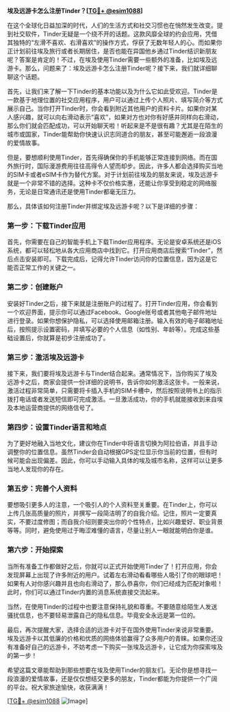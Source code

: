 **埃及远游卡怎么注册Tinder？[[TG💪+ @esim1088](https://t.me/s/esim1088)]**

在这个全球化日益加深的时代，人们的生活方式和社交习惯也在悄然发生改变。提到社交软件，Tinder无疑是一个绕不开的话题。这款风靡全球的约会应用，凭借其独特的“左滑不喜欢、右滑喜欢”的操作方式，俘获了无数年轻人的心。而如果你正计划前往埃及旅行或者长期居住，是否也能在异国他乡通过Tinder结识新朋友呢？答案是肯定的！不过，在埃及使用Tinder需要一些额外的准备，比如埃及远游卡。那么，问题来了：埃及远游卡怎么注册Tinder呢？接下来，我们就详细聊聊这个话题。

首先，让我们来了解一下Tinder的基本功能以及为什么它如此受欢迎。Tinder是一款基于地理位置的社交应用程序，用户可以通过上传个人照片、填写简介等方式展示自己。当你打开Tinder时，你会看到附近其他用户的资料卡片。如果你对某人感兴趣，就可以向右滑动表示“喜欢”，如果对方也对你有好感并同样向右滑动，那么你们就会匹配成功，可以开始聊天啦！听起来是不是很有趣？尤其是在陌生的城市或国家，Tinder能帮助你快速认识志同道合的朋友，甚至可能邂逅一段浪漫的爱情故事。

但是，要想顺利使用Tinder，首先得确保你的手机能够正常连接到网络。而在国外旅行时，国际漫游费用往往高得令人望而却步。因此，许多人都会选择购买当地的SIM卡或者eSIM卡作为替代方案。对于计划前往埃及的朋友来说，埃及远游卡就是一个非常不错的选择。这种卡不仅价格实惠，还能让你享受到稳定的网络服务，无论是日常通讯还是使用Tinder都毫无压力。

那么，具体该如何注册Tinder并绑定埃及远游卡呢？以下是详细的步骤：

### 第一步：下载Tinder应用

首先，你需要在自己的智能手机上下载Tinder应用程序。无论是安卓系统还是iOS系统，都可以轻松地从各大应用商店中找到它。打开应用商店后搜索“Tinder”，然后点击安装即可。下载完成后，记得允许Tinder访问你的位置信息，因为这是它能否正常工作的关键之一。

### 第二步：创建账户

安装好Tinder之后，接下来就是注册账户的过程了。打开Tinder应用，你会看到一个欢迎界面，提示你可以通过Facebook、Google账号或者其他电子邮件地址进行登录。如果你想保护隐私，可以选择使用邮箱注册。输入有效的电子邮箱地址后，按照提示设置密码，并填写必要的个人信息（如性别、年龄等）。完成这些基础设置后，你就算是初步注册成功了。

### 第三步：激活埃及远游卡

接下来，我们要将埃及远游卡与Tinder结合起来。通常情况下，当你购买了埃及远游卡之后，商家会提供一份详细的说明书，告诉你如何激活这张卡。一般来说，激活过程非常简单，只需要将卡插入手机的SIM卡槽中，然后按照说明书上的指示拨打电话或者发送短信即可完成激活。一旦激活成功，你的手机就能接收到来自埃及本地运营商提供的网络信号了。

### 第四步：设置Tinder语言和地点

为了更好地融入当地文化，建议你在Tinder中将语言切换为阿拉伯语，并且手动调整你的位置信息。虽然Tinder会自动根据GPS定位显示你当前的位置，但有时候可能会出现偏差。因此，你可以手动输入具体的埃及城市名称，这样可以让更多当地人发现你的存在。

### 第五步：完善个人资料

要想吸引更多人的注意，一个吸引人的个人资料至关重要。在Tinder上，你可以上传几张高质量的照片，并撰写一段简洁明了的自我介绍。记住，照片一定要真实，不要过度修图；而自我介绍则要突出你的个性特点，比如兴趣爱好、职业背景等等。同时，避免使用过于晦涩难懂的语言，尽量让别人一眼就能明白你是谁。

### 第六步：开始探索

当所有准备工作都做好之后，你就可以正式开始使用Tinder了！打开应用，你会发现屏幕上出现了许多附近的用户。试着左右滑动看看哪些人吸引了你的眼球吧！如果有人对你感兴趣并且也向右滑动了，那么恭喜你，你们已经成为匹配对象啦！此时，你们可以通过Tinder内置的消息系统直接交流起来。

当然，在使用Tinder的过程中也要注意保持礼貌和尊重。不要随意给陌生人发送骚扰信息，也不要轻易泄露自己的隐私信息。毕竟安全永远是第一位的。

最后，再次提醒大家，选择合适的远游卡对于在国外使用Tinder来说非常重要。埃及远游卡以其低廉的价格和优质的网络体验赢得了众多用户的青睐。如果你还没有准备好自己的远游卡，不妨考虑一下购买一张埃及远游卡，让它成为你探索埃及的第一步！

希望这篇文章能帮助到那些想要在埃及使用Tinder的朋友们。无论你是想寻找一段浪漫的爱情故事，还是仅仅想结交更多的朋友，Tinder都能为你提供一个广阔的平台。祝大家旅途愉快，收获满满！

[[TG💪+ @esim1088](https://t.me/s/esim1088) ![Image](https://i.postimg.cc/4NQfJmqS/Snipaste-2025-05-13-00-14-12.png)]